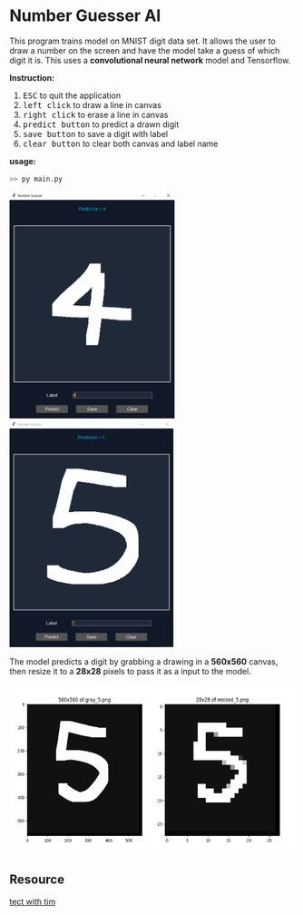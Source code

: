 # Number Guesser AI

This program trains model on MNIST digit data set. It allows the user to draw a number on the screen and have the model take a guess of which digit it is. This uses a **convolutional neural network** model and Tensorflow.  

**Instruction:**  

1. <kbd>ESC</kbd> to quit the application
1. <kbd>left click</kbd> to draw a line in canvas
1. <kbd>right click</kbd> to erase a line in canvas
1. <kbd>predict button</kbd> to predict a drawn digit
1. <kbd>save button</kbd> to save a digit with label
1. <kbd>clear button</kbd> to clear both canvas and label name


**usage:**

```sh
>> py main.py
```

<p align="left">
    <img src="./assets/prediction1.png" height="400" />
    <img src="./assets/prediction2.png" height="400" />
</p>

The model predicts a digit by grabbing a drawing in a __560x560__ canvas, then resize it to a __28x28__ pixels to pass it as a input to the model.  

<img src="./assets/tutorial.png" height="300" />


## Resource

[tect with tim](https://github.com/techwithtim/Number-Guesser-Neural-Net)